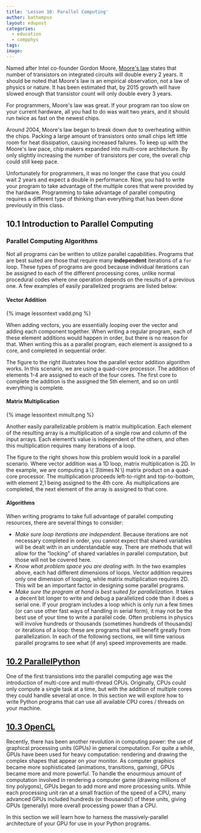 ```yaml
---
title: 'Lesson 10: Parallel Computing'
author: bathompso
layout: edupost
categories:
  - education
  - compphys
tags:
image: 
---
```


Named after Intel co-founder Gordon Moore, [Moore's law](http://en.wikipedia.org/wiki/Moore%27s_law) states that number of transistors on integrated circuits will double every 2 years. It should be noted that Moore's law is an empirical observation, not a law of physics or nature. It has been estimated that, by 2015 growth will have slowed enough that transistor count will only double every 3 years.

For programmers, Moore's law was great. If your program ran too slow on your current hardware, all you had to do was wait two years, and it should run twice as fast on the newest chips.

Around 2004, Moore's law began to break down due to overheating within the chips. Packing a large amount of transistors onto small chips left little room for heat dissipation, causing increased failures. To keep up with the Moore's law pace, chip makers expanded into multi-core architecture. By only slightly increasing the number of transistors per core, the overall chip could still keep pace.

Unfortunately for programmers, it was no longer the case that you could wait 2 years and expect a double in performance. Now, you had to write your program to take advantage of the multiple cores that were provided by the hardware. Programming to take advantage of parallel computing requires a different type of thinking than everything that has been done previously in this class.

## 10.1 Introduction to Parallel Computing

### Parallel Computing Algorithms
Not all programs can be written to utilize parallel capabilities. Programs that are best suited are those that require many **independent** iterations of a ``for`` loop. These types of programs are good because individual iterations can be assigned to each of the different processing cores, unlike normal procedural codes where one operation depends on the results of a previous one. A few examples of easily parallelized programs are listed below:

#### Vector Addition

{% image lessontext vadd.png %}

When adding vectors, you are essentially looping over the vector and adding each component together. When writing a regular program, each of these element additions would happen in order, but there is no reason for that. When writing this as a parallel program, each element is assigned to a core, and completed in sequential order.

The figure to the right illustrates how the parallel vector addition algorithm works. In this scenario, we are using a quad-core processor. The addition of elements 1-4 are assigned to each of the four cores. The first core to complete the addition is the assigned the 5th element, and so on until everything is complete.

#### Matrix Multiplication

{% image lessontext mmult.png %}

Another easily parallelizable problem is matrix multiplication. Each element of the resulting array is a multiplication of a single row and column of the input arrays. Each element’s value is independent of the others, and often this multiplication requires many iterations of a loop.

The figure to the right shows how this problem would look in a parallel scenario. Where vector addition was a 1D loop, matrix multiplication is 2D. In the example, we are computing a \\( 3\times N \\) matrix product on a quad-core processor. The multiplication proceeds left-to-right and top-to-bottom, with element 2,1 being assigned to the 4th core. As multiplications are completed, the next element of the array is assigned to that core.

#### Algorithms

When writing programs to take full advantage of parallel computing resources, there are several things to consider:

* *Make sure loop iterations are independent.* Because iterations are not necessary completed in order, you cannot expect that shared variables will be dealt with in an understandable way. There are methods that will allow for the "locking" of shared variables in parallel computation, but those will not be covered here.
* *Know what problem space you are dealing with.* In the two examples above, each had different dimensions of loops. Vector addition requires only one dimension of looping, while matrix multiplication requires 2D. This will be an important factor in designing some parallel programs.
* *Make sure the program at hand is best suited for parallelization.* It takes a decent bit longer to write and debug a parallelized code than it does a serial one. If your program includes a loop which is only run a few times (or can use other fast ways of handling in serial form), it may not be the best use of your time to write a parallel code. Often problems in physics will involve hundreds or thousands (sometimes hundreds of thousands) or iterations of a loop: these are programs that will benefit greatly from parallelization. In each of the following sections, we will time various parallel programs to see what (if any) speed improvements are made.

## [10.2 ParallelPython](parallelpython/)

One of the first transistions into the parallel computing age was the introduction of multi-core and multi-thread CPUs. Originally, CPUs could only compute a single task at a time, but with the addition of multiple cores they could handle several at once. In this section we will explore how to write Python programs that can use all available CPU cores / threads on your machine.

## [10.3 OpenCL](opencl/)

Recently, there has been another revolution in computing power: the use of graphical processing units (GPUs) in general computation. For quite a while, GPUs have been used for heavy computation: rendering and drawing the complex shapes that appear on your monitor. As computer graphics became more sophisticated (animations, transitions, gaming), GPUs became more and more powerful. To handle the enourmous amount of computation involved in rendering a computer game (drawing millions of tiny polygons), GPUs began to add more and more processing units. While each processing unit ran at a small fraction of the speed of a CPU, many advanced GPUs included hundreds (or thousands!) of these units, giving GPUs (generally) more overall processing power than a CPU.

In this section we will learn how to harness the massively-parallel architecture of your GPU for use in your Python programs.


